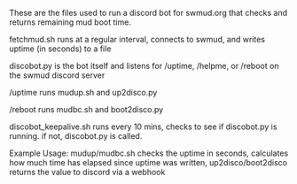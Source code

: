These are the files used to run a discord bot for swmud.org that checks and returns remaining mud boot time.

fetchmud.sh runs at a regular interval, connects to swmud, and writes uptime (in seconds) to a file

discobot.py is the bot itself and listens for /uptime, /helpme, or /reboot on the swmud discord server

/uptime runs mudup.sh and up2disco.py

/reboot runs mudbc.sh and boot2disco.py


discobot_keepalive.sh runs every 10 mins, checks to see if discobot.py is running. if not, discobot.py is called.

Example Usage:
mudup/mudbc.sh checks the uptime in seconds, calculates how much time has elapsed since uptime was written,
up2disco/boot2disco returns the value to discord via a webhook
